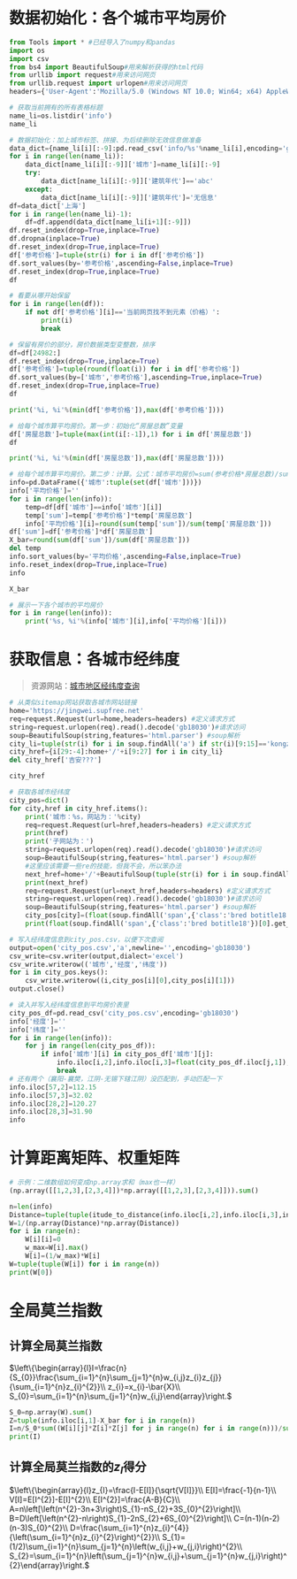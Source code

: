 # 数据初始化：各个城市平均房价
```python
from Tools import * #已经导入了numpy和pandas
import os
import csv
from bs4 import BeautifulSoup#用来解析获得的html代码
from urllib import request#用来访问网页
from urllib.request import urlopen#用来访问网页
headers={'User-Agent':'Mozilla/5.0 (Windows NT 10.0; Win64; x64) AppleWebKit/537.36 (KHTML, like Gecko) Chrome/97.0.4692.71 Safari/537.36 Edg/97.0.1072.55'}
```
```python
# 获取当前拥有的所有表格标题
name_li=os.listdir('info')
name_li
```
```python
# 数据初始化：加上城市标签、拼接、为后续删除无效信息做准备
data_dict={name_li[i][:-9]:pd.read_csv('info/%s'%name_li[i],encoding='gb18030') for i in range(len(name_li))}
for i in range(len(name_li)):
    data_dict[name_li[i][:-9]]['城市']=name_li[i][:-9]
    try:
        data_dict[name_li[i][:-9]]['建筑年代']=='abc'
    except:
        data_dict[name_li[i][:-9]]['建筑年代']='无信息'
df=data_dict['上海']
for i in range(len(name_li)-1):
    df=df.append(data_dict[name_li[i+1][:-9]])
df.reset_index(drop=True,inplace=True)
df.dropna(inplace=True)
df.reset_index(drop=True,inplace=True)
df['参考价格']=tuple(str(i) for i in df['参考价格'])
df.sort_values(by='参考价格',ascending=False,inplace=True)
df.reset_index(drop=True,inplace=True)
df
```
```python
# 看要从哪开始保留
for i in range(len(df)):
    if not df['参考价格'][i]=='当前网页找不到元素（价格）':
        print(i)
        break
```
```python
# 保留有房价的部分，房价数据类型变整数，排序
df=df[24982:]
df.reset_index(drop=True,inplace=True)
df['参考价格']=tuple(round(float(i)) for i in df['参考价格'])
df.sort_values(by=['城市','参考价格'],ascending=True,inplace=True)
df.reset_index(drop=True,inplace=True)
df
```
```python
print('%i, %i'%(min(df['参考价格']),max(df['参考价格'])))
```
```python
# 给每个城市算平均房价。第一步：初始化“房屋总数”变量
df['房屋总数']=tuple(max(int(i[:-1]),1) for i in df['房屋总数'])
df
```
```python
print('%i, %i'%(min(df['房屋总数']),max(df['房屋总数'])))
```
```python
# 给每个城市算平均房价。第二步：计算。公式：城市平均房价=sum(参考价格*房屋总数)/sum(房屋总数)
info=pd.DataFrame({'城市':tuple(set(df['城市']))})
info['平均价格']=''
for i in range(len(info)):
    temp=df[df['城市']==info['城市'][i]]
    temp['sum']=temp['参考价格']*temp['房屋总数']
    info['平均价格'][i]=round(sum(temp['sum'])/sum(temp['房屋总数']))
df['sum']=df['参考价格']*df['房屋总数']
X_bar=round(sum(df['sum'])/sum(df['房屋总数']))
del temp
info.sort_values(by='平均价格',ascending=False,inplace=True)
info.reset_index(drop=True,inplace=True)
info
```
```python
X_bar
```
```python
# 展示一下各个城市的平均房价
for i in range(len(info)):
    print('%s, %i'%(info['城市'][i],info['平均价格'][i]))
```
# 获取信息：各城市经纬度
>资源网站：[城市地区经纬度查询](https://jingwei.supfree.net/)
```python
# 从类似sitemap网站获取各城市网站链接
home='https://jingwei.supfree.net'
req=request.Request(url=home,headers=headers) #定义请求方式
string=request.urlopen(req).read().decode('gb18030')#请求访问
soup=BeautifulSoup(string,features='html.parser') #soup解析
city_li=tuple(str(i) for i in soup.findAll('a') if str(i)[9:15]=='kongzi')
city_href={i[29:-4]:home+'/'+i[9:27] for i in city_li}
del city_href['吉安???']
```
```python
city_href
```
```python
# 获取各城市经纬度
city_pos=dict()
for city,href in city_href.items():
    print('城市：%s，网站为：'%city)
    req=request.Request(url=href,headers=headers) #定义请求方式
    print(href)
    print('子网站为：')
    string=request.urlopen(req).read().decode('gb18030')#请求访问
    soup=BeautifulSoup(string,features='html.parser') #soup解析
    #这里应该需要一些re的技能，但我不会，所以笨办法
    next_href=home+'/'+BeautifulSoup(tuple(str(i) for i in soup.findAll('a') if str(i)[9:15]=='mengzi')[0]).find('a')['href']
    print(next_href)
    req=request.Request(url=next_href,headers=headers) #定义请求方式
    string=request.urlopen(req).read().decode('gb18030')#请求访问
    soup=BeautifulSoup(string,features='html.parser') #soup解析
    city_pos[city]=(float(soup.findAll('span',{'class':'bred botitle18'})[0].get_text()),float(soup.findAll('span',{'class':'bred botitle18'})[1].get_text()))
    print(float(soup.findAll('span',{'class':'bred botitle18'})[0].get_text()),float(soup.findAll('span',{'class':'bred botitle18'})[1].get_text()))
```
```python
# 写入经纬度信息到city_pos.csv，以便下次查阅
output=open('city_pos.csv','a',newline='',encoding='gb18030')
csv_write=csv.writer(output,dialect='excel')
csv_write.writerow(('城市','经度','纬度'))
for i in city_pos.keys():
    csv_write.writerow((i,city_pos[i][0],city_pos[i][1]))
output.close()
```
```python
# 读入并写入经纬度信息到平均房价表里
city_pos_df=pd.read_csv('city_pos.csv',encoding='gb18030')
info['经度']=''
info['纬度']=''
for i in range(len(info)):
    for j in range(len(city_pos_df)):
        if info['城市'][i] in city_pos_df['城市'][j]:
            info.iloc[i,2],info.iloc[i,3]=float(city_pos_df.iloc[j,1]),float(city_pos_df.iloc[j,2])
            break
# 还有两个（襄阳-襄樊，江阴-无锡下辖江阴）没匹配到，手动匹配一下
info.iloc[57,2]=112.15
info.iloc[57,3]=32.02
info.iloc[28,2]=120.27
info.iloc[28,3]=31.90
info
```
# 计算距离矩阵、权重矩阵
```python
# 示例：二维数组如何变成np.array求和（max也一样）
(np.array([[1,2,3],[2,3,4]])*np.array([[1,2,3],[2,3,4]])).sum()
```
```python
n=len(info)
Distance=tuple(tuple(itude_to_distance(info.iloc[i,2],info.iloc[i,3],info.iloc[j,2],info.iloc[j,3]) for j in range(n)) for i in range(n))
W=1/(np.array(Distance)*np.array(Distance))
for i in range(n):
    W[i][i]=0
    w_max=W[i].max()
    W[i]=(1/w_max)*W[i]
W=tuple(tuple(W[i]) for i in range(n))
print(W[0])
```
# 全局莫兰指数
## 计算全局莫兰指数
$\left\{\begin{array}{l}I=\frac{n}{S_{0}}\frac{\sum_{i=1}^{n}\sum_{j=1}^{n}w_{i,j}z_{i}z_{j}}{\sum_{i=1}^{n}z_{i}^{2}}\\
z_{i}=x_{i}-\bar{X}\\
S_{0}=\sum_{i=1}^{n}\sum_{j=1}^{n}w_{i,j}\end{array}\right.$
```python
S_0=np.array(W).sum()
Z=tuple(info.iloc[i,1]-X_bar for i in range(n))
I=n/S_0*sum((W[i][j]*Z[i]*Z[j] for j in range(n) for i in range(n)))/sum((Z[i]**2 for i in range(n)))
print(I)
```
## 计算全局莫兰指数的$z_{I}$得分
$\left\{\begin{array}{l}z_{I}=\frac{I-E[I]}{\sqrt{V[I]}}\\
E[I]=\frac{-1}{n-1}\\
V[I]=E[I^{2}]-E[I]^{2}\\
E[I^{2}]=\frac{A-B}{C}\\
A=n\left[\left(n^{2}-3n+3\right)S_{1}-nS_{2}+3S_{0}^{2}\right]\\
B=D\left[\left(n^{2}-n\right)S_{1}-2nS_{2}+6S_{0}^{2}\right]\\
C=(n-1)(n-2)(n-3)S_{0}^{2}\\
D=\frac{\sum_{i=1}^{n}z_{i}^{4}}{\left(\sum_{i=1}^{n}z_{i}^{2}\right)^{2}}\\
S_{1}=(1/2)\sum_{i=1}^{n}\sum_{j=1}^{n}\left(w_{i,j}+w_{j,i}\right)^{2}\\
S_{2}=\sum_{i=1}^{n}\left(\sum_{j=1}^{n}w_{i,j}+\sum_{j=1}^{n}w_{j,i}\right)^{2}\end{array}\right.$
